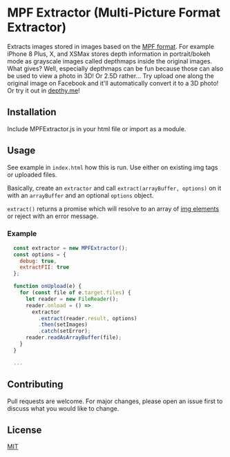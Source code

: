 # MPF Extractor (Multi-Picture Format Extractor)

Extracts images stored in images based on the [MPF format](assets/DC-007_E.pdf).
For example iPhone 8 Plus, X, and XSMax stores depth information in portrait/bokeh mode as grayscale images called depthmaps inside the original images. What gives? Well, especially depthmaps can be fun because those can also be used to view a photo in 3D! Or 2.5D rather... Try upload one along the original image on Facebook and it'll automatically convert it to a 3D photo! Or try it out in [depthy.me](http://depthy.me)!

## Installation

Include MPFExtractor.js in your html file or import as a module.

## Usage

See example in `index.html` how this is run. Use either on existing img tags or uploaded files.

Basically, create an `extractor` and call `extract(arrayBuffer, options)` on it with an `arrayBuffer` and an optional `options` object.

`extract()` returns a promise which will resolve to an array of [img elements](https://developer.mozilla.org/en-US/docs/Web/HTML/Element/img) or reject with an error message.

### Example
```javascript
  const extractor = new MPFExtractor();
  const options = {
    debug: true,
    extractFII: true
  };

  function onUpload(e) {
    for (const file of e.target.files) {
      let reader = new FileReader();
      reader.onload = () =>
        extractor
          .extract(reader.result, options)
          .then(setImages)
          .catch(setError);
      reader.readAsArrayBuffer(file);
    }
  }

  ...
```

## Contributing
Pull requests are welcome. For major changes, please open an issue first to discuss what you would like to change.

## License
[MIT](https://opensource.org/licenses/MIT)
